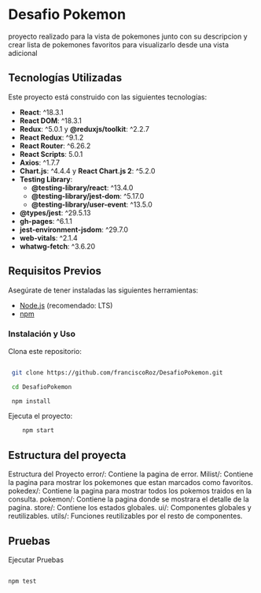 # Desafio Pokemon

proyecto realizado para la vista de pokemones junto con su descripcion y crear lista de pokemones favoritos para visualizarlo desde una vista adicional

## Tecnologías Utilizadas

Este proyecto está construido con las siguientes tecnologías:

- **React**: ^18.3.1
- **React DOM**: ^18.3.1
- **Redux**: ^5.0.1 y **@reduxjs/toolkit**: ^2.2.7
- **React Redux**: ^9.1.2
- **React Router**: ^6.26.2
- **React Scripts**: 5.0.1
- **Axios**: ^1.7.7
- **Chart.js**: ^4.4.4 y **React Chart.js 2**: ^5.2.0
- **Testing Library**:
  - **@testing-library/react**: ^13.4.0
  - **@testing-library/jest-dom**: ^5.17.0
  - **@testing-library/user-event**: ^13.5.0
- **@types/jest**: ^29.5.13
- **gh-pages**: ^6.1.1
- **jest-environment-jsdom**: ^29.7.0
- **web-vitals**: ^2.1.4
- **whatwg-fetch**: ^3.6.20

## Requisitos Previos

Asegúrate de tener instaladas las siguientes herramientas:

- [Node.js](https://nodejs.org/) (recomendado: LTS)
- [npm](https://www.npmjs.com/)

### Instalación y Uso
 Clona este repositorio:

   ```bash

    git clone https://github.com/franciscoRoz/DesafioPokemon.git

    cd DesafioPokemon

    npm install 
   ```

Ejecuta el proyecto:

```bash
    npm start
   ```

## Estructura del proyecta 

Estructura del Proyecto
error/: Contiene la pagina de error.
Milist/: Contiene la pagina para mostrar los pokemones que estan marcados como favoritos.
pokedex/: Contiene la pagina para mostrar todos los pokemos traidos en la consulta.
pokemon/: Contiene la pagina donde se mostrara el detalle de la pagina.
store/: Contiene los estados globales.
ui/: Componentes globales y reutilizables.
utils/: Funciones reutilizables por el resto de componentes.

## Pruebas
 Ejecutar Pruebas

   ```bash

   npm test
 ```



